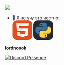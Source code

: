 ![](https://komarev.com/ghpvc/?username=moodgaga&color=lightgrey&style=for-the-badge)

- 🌱 Я не учу это честно: \
<img src='https://github.com/moodgaga/iconci/blob/main/iconci/HTML.svg' style='height: 64px; widht: auto;'> <img src='https://github.com/moodgaga/iconci/blob/main/iconci/Python-Dark.svg' style='height: 64px; widht: auto;'>

<b>lordnosok</b>




[![Discord Presence](https://lanyard.cnrad.dev/api/396200163317776387)](https://discord.com/users/396200163317776387)
